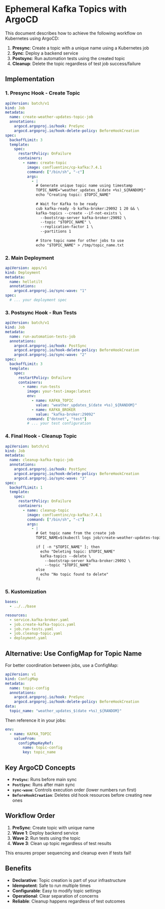 # Ephemeral Kafka Topics with ArgoCD

This document describes how to achieve the following workflow on Kubernetes using ArgoCD:

1. **Presync**: Create a topic with a unique name using a Kubernetes job
2. **Sync**: Deploy a backend service
3. **Postsync**: Run automation tests using the created topic
4. **Cleanup**: Delete the topic regardless of test job success/failure

## Implementation

### 1. Presync Hook - Create Topic

```yaml
apiVersion: batch/v1
kind: Job
metadata:
  name: create-weather-updates-topic-job
  annotations:
    argocd.argoproj.io/hook: PreSync
    argocd.argoproj.io/hook-delete-policy: BeforeHookCreation
spec:
  backoffLimit: 3
  template:
    spec:
      restartPolicy: OnFailure
      containers:
        - name: create-topic
          image: confluentinc/cp-kafka:7.4.1
          command: ["/bin/sh", "-c"]
          args:
            - |
              # Generate unique topic name using timestamp
              TOPIC_NAME="weather_updates_$(date +%s)_${RANDOM}"
              echo "Creating topic: $TOPIC_NAME"
              
              # Wait for Kafka to be ready
              cub kafka-ready -b kafka-broker:29092 1 20 && \
              kafka-topics --create --if-not-exists \
                --bootstrap-server kafka-broker:29092 \
                --topic "$TOPIC_NAME" \
                --replication-factor 1 \
                --partitions 1
              
              # Store topic name for other jobs to use
              echo "$TOPIC_NAME" > /tmp/topic_name.txt
```

### 2. Main Deployment

```yaml
apiVersion: apps/v1
kind: Deployment
metadata:
  name: hellotilt
  annotations:
    argocd.argoproj.io/sync-wave: "1"
spec:
  # ... your deployment spec
```

### 3. Postsync Hook - Run Tests

```yaml
apiVersion: batch/v1
kind: Job
metadata:
  name: run-automation-tests-job
  annotations:
    argocd.argoproj.io/hook: PostSync
    argocd.argoproj.io/hook-delete-policy: BeforeHookCreation
    argocd.argoproj.io/sync-wave: "2"
spec:
  backoffLimit: 3
  template:
    spec:
      restartPolicy: OnFailure
      containers:
        - name: run-tests
          image: your-test-image:latest
          env:
            - name: KAFKA_TOPIC
              value: "weather_updates_$(date +%s)_${RANDOM}"
            - name: KAFKA_BROKER
              value: "kafka-broker:29092"
          command: ["dotnet", "test"]
          # ... your test configuration
```

### 4. Final Hook - Cleanup Topic

```yaml
apiVersion: batch/v1
kind: Job
metadata:
  name: cleanup-kafka-topic-job
  annotations:
    argocd.argoproj.io/hook: PostSync
    argocd.argoproj.io/hook-delete-policy: BeforeHookCreation
    argocd.argoproj.io/sync-wave: "3"
spec:
  backoffLimit: 1
  template:
    spec:
      restartPolicy: OnFailure
      containers:
        - name: cleanup-topic
          image: confluentinc/cp-kafka:7.4.1
          command: ["/bin/sh", "-c"]
          args:
            - |
              # Get topic name from the create job
              TOPIC_NAME=$(kubectl logs job/create-weather-updates-topic-job --tail=1 | grep -o 'weather_updates_[0-9]*_[0-9]*' || echo "")
              
              if [ -n "$TOPIC_NAME" ]; then
                echo "Deleting topic: $TOPIC_NAME"
                kafka-topics --delete \
                  --bootstrap-server kafka-broker:29092 \
                  --topic "$TOPIC_NAME"
              else
                echo "No topic found to delete"
              fi
```

### 5. Kustomization

```yaml
bases:
  - ../../base

resources:
  - service.kafka-broker.yaml
  - job.create-kafka-topics.yaml
  - job.run-tests.yaml
  - job.cleanup-topic.yaml
  - deployment.yaml
```

## Alternative: Use ConfigMap for Topic Name

For better coordination between jobs, use a ConfigMap:

```yaml
apiVersion: v1
kind: ConfigMap
metadata:
  name: topic-config
  annotations:
    argocd.argoproj.io/hook: PreSync
    argocd.argoproj.io/hook-delete-policy: BeforeHookCreation
data:
  topic_name: "weather_updates_$(date +%s)_${RANDOM}"
```

Then reference it in your jobs:

```yaml
env:
  - name: KAFKA_TOPIC
    valueFrom:
      configMapKeyRef:
        name: topic-config
        key: topic_name
```

## Key ArgoCD Concepts

- **`PreSync`**: Runs before main sync
- **`PostSync`**: Runs after main sync
- **`sync-wave`**: Controls execution order (lower numbers run first)
- **`BeforeHookCreation`**: Deletes old hook resources before creating new ones

## Workflow Order

1. **PreSync**: Create topic with unique name
2. **Wave 1**: Deploy backend service
3. **Wave 2**: Run tests using the topic
4. **Wave 3**: Clean up topic regardless of test results

This ensures proper sequencing and cleanup even if tests fail!

## Benefits

- **Declarative**: Topic creation is part of your infrastructure
- **Idempotent**: Safe to run multiple times
- **Configurable**: Easy to modify topic settings
- **Operational**: Clear separation of concerns
- **Reliable**: Cleanup happens regardless of test outcomes
